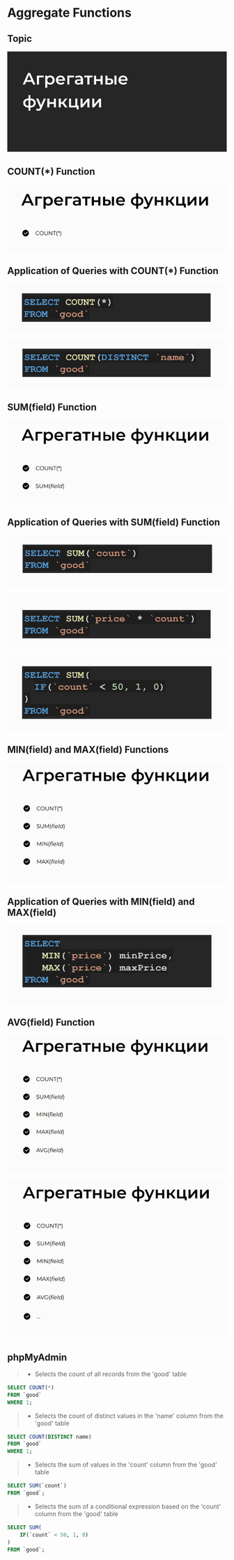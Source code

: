 # Aggregate Functions

## Topic
![Aggregate](../images/aggregate00.png)

## COUNT(*) Function
![Aggregate](../images/aggregate01.png)

## Application of Queries with COUNT(*) Function
![Aggregate](../images/aggregate02.png)

![Aggregate](../images/aggregate03.png)

## SUM(field) Function
![Aggregate](../images/aggregate04.png)

## Application of Queries with SUM(field) Function
![Aggregate](../images/aggregate05.png)

![Aggregate](../images/aggregate06.png)

![Aggregate](../images/aggregate07.png)

## MIN(field) and MAX(field) Functions
![Aggregate](../images/aggregate08.png)

## Application of Queries with MIN(field) and MAX(field)
![Aggregate](../images/aggregate09.png)

## AVG(field) Function
![Aggregate](../images/aggregate10.png)

![Aggregate](../images/aggregate11.png)


## phpMyAdmin

>- Selects the count of all records from the 'good' table
```sql
SELECT COUNT(*) 
FROM `good` 
WHERE 1;
```

>- Selects the count of distinct values in the 'name' column from the 'good' table
```sql
SELECT COUNT(DISTINCT name) 
FROM `good` 
WHERE 1;
```

>- Selects the sum of values in the 'count' column from the 'good' table
```sql
SELECT SUM(`count`) 
FROM `good`;
```

>- Selects the sum of a conditional expression based on the 'count' column from the 'good' table
```sql
SELECT SUM(
    IF(`count` < 50, 1, 0)
) 
FROM `good`;
```

